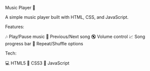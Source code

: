 Music Player 🎵


A simple music player built with HTML, CSS, and JavaScript.


Features:


🎶 Play/Pause music
🔄 Previous/Next song
🔇 Volume control
📈 Song progress bar
🔁 Repeat/Shuffle options


Tech:


💻 HTML5
🎨 CSS3
🤖 JavaScript 
